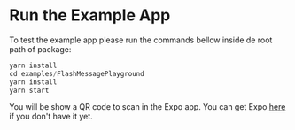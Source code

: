 # Run the Example App

To test the example app please run the commands bellow inside de root path of package:

```javascript
yarn install
cd examples/FlashMessagePlayground
yarn install
yarn start
```

You will be show a QR code to scan in the Expo app. You can get Expo [here](https://docs.expo.io/versions/latest/index.html) if you don't have it yet.
